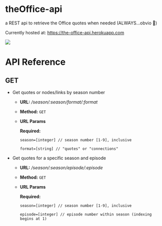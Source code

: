 # theOffice-api
a REST api to retrieve the Office quotes when needed (ALWAYS...obvio 💁‍)

Currently hosted at: https://the-office-api.herokuapp.com

![](https://media.giphy.com/media/MaItK5SUgStdm/giphy.gif)


# API Reference

## GET 

* Get quotes or nodes/links by season number 
    * **URL:**           _/season/:season/format/:format_
    * **Method:**       `GET`
    * **URL Params**
    
         **Required:**
         
         `season=[integer] // season number [1-9], inclusive`
         
         `format=[string] // "quotes" or "connections"`

* Get quotes for a specific season and episode
    * **URL:**          _/season/:season/episode/:episode_
    * **Method:**       `GET`
    * **URL Params**
    
         **Required:** 
         
         `season=[integer] // season number [1-9], inclusive`
         
         `episode=[integer] // episode number within season (indexing begins at 1)`
                
